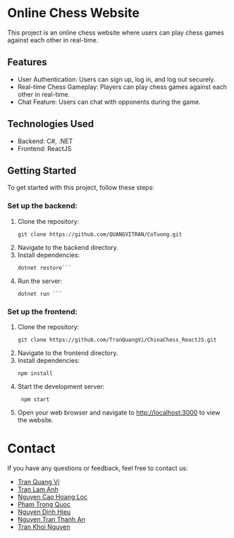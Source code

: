 # Online Chess Website
This project is an online chess website where users can play chess games against each other in real-time.

## Features
- User Authentication: Users can sign up, log in, and log out securely.
- Real-time Chess Gameplay: Players can play chess games against each other in real-time.
- Chat Feature: Users can chat with opponents during the game.
## Technologies Used
- Backend: C#, .NET
- Frontend: ReactJS
## Getting Started
To get started with this project, follow these steps:

### Set up the backend:
1. Clone the repository:
   ```
   git clone https://github.com/QUANGVITRAN/CoTuong.git
   ```
2. Navigate to the backend directory.
3. Install dependencies: 
   ```
   dotnet restore```
5. Run the server: 
   ```
   dotnet run ```

### Set up the frontend:
1. Clone the repository:
   ```
   git clone https://github.com/TranQuangVi/ChinaChess_ReactJS.git
   ```
3. Navigate to the frontend directory.
4. Install dependencies:
   ```
   npm install
   ```
5. Start the development server:
   ```
    npm start
   ```
7. Open your web browser and navigate to [http://localhost:3000](http://localhost:3000) to view the website.

# Contact
If you have any questions or feedback, feel free to contact us:
- [Tran Quang Vi](https://github.com/TranQuangVi)
- [Tran Lam Anh](https://github.com/AnhITT)
- [Nguyen Cao Hoang Loc](https://github.com/hoangloc1403)
- [Pham Trong Quoc](https://github.com/PhamTrongQuoc)
- [Nguyen Dinh Hieu](https://github.com/Sabo1901)
- [Nguyen Tran Thanh An](https://github.com/Thanhanlk)
- [Tran Khoi Nguyen](https://github.com/TranNguyen20)
